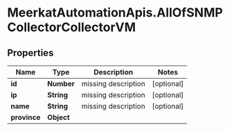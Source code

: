 # MeerkatAutomationApis.AllOfSNMPCollectorCollectorVM

## Properties
Name | Type | Description | Notes
------------ | ------------- | ------------- | -------------
**id** | **Number** | missing description | [optional] 
**ip** | **String** | missing description | [optional] 
**name** | **String** | missing description | [optional] 
**province** | **Object** |  | 
